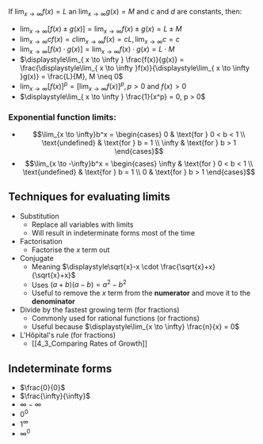 If $\displaystyle\lim_{ x \to \infty } f(x) = L$ an $\displaystyle\lim_{ x \to \infty }g(x) = M$ and $c$ and $d$ are constants, then:
- $\displaystyle\lim_{ x \to \infty }[f(x) \pm g(x)] = \lim_{ x \to \infty } f(x) \pm g(x) = L \pm M$
- $\displaystyle \lim_{ x \to \infty } c f(x) = c \lim_{ x \to \infty } f(x) = cL, \lim_{ x \to \infty } c = c$
- $\displaystyle\lim_{ x \to \infty }[f(x) \cdot g(x)] = \lim_{ x \to \infty } f(x) \cdot g(x) = L \cdot M$
- $\displaystyle\lim_{ x \to \infty } \frac{f(x)}{g(x)} = \frac{\displaystyle\lim_{ x \to \infty }f(x)}{\displaystyle\lim_{ x \to \infty }g(x)} = \frac{L}{M}, M \neq 0$
- $\displaystyle\lim_{ x \to \infty }[f(x)]^p = [\lim_{ x \to \infty }f(x)]^p, p>0 \text{ and } f(x) > 0$
- $\displaystyle\lim_{ x \to \infty } \frac{1}{x^p} = 0, p > 0$

### Exponential function limits:
- $$\lim_{x \to \infty}b^x =
\begin{cases}
0 & \text{for } 0 < b < 1 \\
\text{undefined} & \text{for } b = 1 \\
\infty & \text{for } b > 1
\end{cases}$$
- $$\lim_{x \to -\infty}b^x =
\begin{cases}
\infty & \text{for } 0 < b < 1 \\
\text{undefined} & \text{for } b = 1 \\
0 & \text{for } b > 1
\end{cases}$$
## Techniques for evaluating limits
- Substitution
	- Replace all variables with limits
	- Will result in indeterminate forms most of the time
- Factorisation
	- Factorise the $x$ term out
- Conjugate
	- Meaning $\displaystyle\sqrt{x}-x \cdot \frac{\sqrt{x}+x}{\sqrt{x}+x}$
	- Uses $\displaystyle(a + b)(a - b) = a^2 - b^2$
	- Useful to remove the $x$ term from the **numerator** and move it to the **denominator**
- Divide by the fastest growing term (for fractions)
	- Commonly used for rational functions (or fractions)
	- Useful because $\displaystyle\lim_{x \to \infty} \frac{n}{x} = 0$
- L'Hôpital's rule (for fractions)
	- [[4_3_Comparing Rates of Growth]]
## Indeterminate forms
- $\frac{0}{0}$
- $\frac{\infty}{\infty}$
- $\infty-\infty$
- $0^0$
- $1^\infty$
- $\infty^0$
